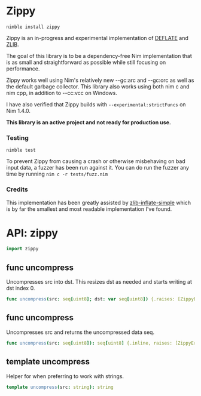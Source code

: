 # Zippy

`nimble install zippy`

Zippy is an in-progress and experimental implementation of [DEFLATE](https://tools.ietf.org/html/rfc1951) and [ZLIB](https://tools.ietf.org/html/rfc1950).

The goal of this library is to be a dependency-free Nim implementation that is as small and straightforward as possible while still focusing on performance.

Zippy works well using Nim's relatively new --gc:arc and --gc:orc as well as the default garbage collector. This library also works using both nim c and nim cpp, in addition to --cc:vcc on Windows.

I have also verified that Zippy builds with `--experimental:strictFuncs` on Nim 1.4.0.

**This library is an active project and not ready for production use.**

### Testing
`nimble test`

To prevent Zippy from causing a crash or otherwise misbehaving on bad input data, a fuzzer has been run against it. You can do run the fuzzer any time by running `nim c -r tests/fuzz.nim`

### Credits

This implementation has been greatly assisted by [zlib-inflate-simple](https://github.com/toomuchvoltage/zlib-inflate-simple) which is by far the smallest and most readable implementation I've found.

# API: zippy

```nim
import zippy
```

## **func** uncompress

Uncompresses src into dst. This resizes dst as needed and starts writing at dst index 0.

```nim
func uncompress(src: seq[uint8]; dst: var seq[uint8]) {.raises: [ZippyError], tags: [].}
```

## **func** uncompress

Uncompresses src and returns the uncompressed data seq.

```nim
func uncompress(src: seq[uint8]): seq[uint8] {.inline, raises: [ZippyError], tags: [].}
```

## **template** uncompress

Helper for when preferring to work with strings.

```nim
template uncompress(src: string): string
```
